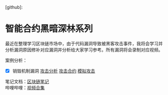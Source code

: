 [github]: 
# 智能合约黑暗深林系列
最近在整理学习区块链市场中，由于代码漏洞导致被黑客攻击事件，我将会学习并分析漏洞原因修补对应漏洞并分析给大家学习参考。所有漏洞将会录制对应视频。

案例分析：
- [x] 销毁机制漏洞 [攻击分析](https://github.com/qdwds/darkForest/blob/master/examples/HealthToken/HealthToken.md) [攻击合约](https://github.com/qdwds/darkForest/blob/master/examples/HealthToken/HealthToken.sol) [模拟攻击](https://github.com/qdwds/darkForest/blob/master/examples/HealthToken/HealthToken.ts)





笔记文档：[区块链笔记](https://www.yuque.com/qdwds)\
哔哩哔哩：[视频合集](https://space.bilibili.com/449244768?spm_id_from=333.1007.0.0)
